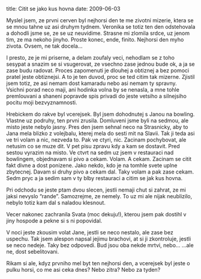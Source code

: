 title: Citit se jako kus hovna
date: 2009-06-03

Myslel jsem, ze prvni cerven byl nejhorsi den te me zivotni mizerie, ktera se se mnou tahne uz asi druhym tydnem. Veronika se totiz ten den odstehovala a dohodli jsme se, ze se uz neuvidime. Strasne mi zlomila srdce, uz jenom tim, ze ma nekoho jinyho. Proste konec, ende, finito. Nejhorsi den myho zivota. Ovsem, ne tak docela...

I presto, ze je mi priserne, a delam zoufaly veci, nehodlam se z toho sesypat a snazim se si vsugerovat, ze vsechno zase jednou bude ok, a ja se zase budu radovat. Proces zapomenuti je dlouhej a obtiznej a bez pomoci pratel jeste obtiznejsi. A to je ten duvod, proc se ted citim tak mizerne. Zjistil jsem totiz, ze asi nemam dost kamaradu nebo asi nemam ty spravny. Vsichni porad neco maji, ani hodinka volna by se nenasla, a mne tohle premlouvani a shaneni popravde spis privadi do jeste vetsiho a silnejsiho pocitu moji bezvyznamnosti.

Hrebickem do rakve byl vcerejsek. Byl jsem dohodnutej s Janou na bowling. Vlastne uz podruhy, ten prvni zrusila. Domluveni jsme byli na sedmou, ale misto jeste nebylo jasny. Pres den jsem sehnal neco na Strasnicky, aby to Jana mela blizko z volejbalu, kterej mela do sesti mit na Slavii. Tak ji teda asi ve tri volam a nic, nezveda to. Pak ve ctyri, nic. Zacinam pochybovat, ale netusim co se muze dit. V pet pisu zpravu kdy a kam se dostavit. Pred sestou vyrazim na misto. Ve ctvrt na sedm uz jsem v restauraci nad bowlingem, objednavam si pivo a cekam. Volam. A cekam. Zacinam se citit fakt divne a dost ponizene. Jako nekdo, kdo je na tomhle svete uplne zbytecnej. Davam si druhy pivo a cekam dal. Taky volam a pak zase cekam. Sedm pryc a ja sedim sam v ty blby restauraci a citim se jak kus hovna.

Pri odchodu se jeste ptam dvou slecen, jestli nemaji chut si zahrat, ze mi jaksi nevyslo “rande”. Samozrejme, ze nemely. To uz mi ale nijak neublizilo, nebylo totiz kam dal s naladou klesnout.

Vecer nakonec zachranila Svata (moc dekuju!), kterou jsem pak dostihl v jiny hospode a pekne si s ni popovidal.

V noci jeste zkousim volat Jane, jestli se neco nestalo, ale zase bez uspechu. Tak jsem alespon napsal jejimu brachovi, at si ji zkontroluje, jestli se neco nedeje. Taky bez odpovedi. Bud jsou oba nekde mrtvi, nebo...
...ale ne, dost sebelitovani.

Rikam si ale, kdyz prvniho mel byt ten nejhorsi den, a vcerejsek byl jeste o pulku horsi, co me asi ceka dnes? Nebo zitra? Nebo za tyden?
